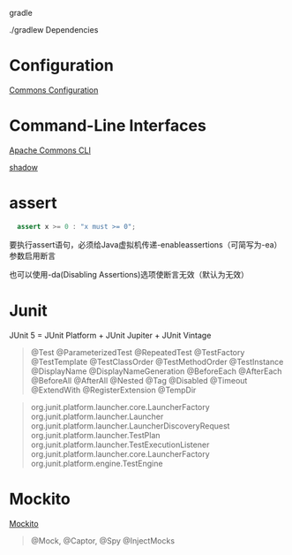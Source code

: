 

gradle

./gradlew Dependencies

# Configuration

[Commons Configuration](https://commons.apache.org/proper/commons-configuration/userguide/user_guide.html)


# Command-Line Interfaces

[Apache Commons CLI](https://commons.apache.org/proper/commons-cli/usage.html)


[shadow](https://imperceptiblethoughts.com/shadow/introduction/#benefits-of-shadow)


# assert 

```java
  assert x >= 0 : "x must >= 0";
```
要执行assert语句，必须给Java虚拟机传递-enableassertions（可简写为-ea）参数启用断言

也可以使用-da(Disabling Assertions)选项使断言无效（默认为无效）

# Junit

JUnit 5 = JUnit Platform + JUnit Jupiter + JUnit Vintage
> @Test
> @ParameterizedTest
> @RepeatedTest
> @TestFactory
> @TestTemplate
> @TestClassOrder
> @TestMethodOrder
> @TestInstance
> @DisplayName
> @DisplayNameGeneration
> @BeforeEach
> @AfterEach
> @BeforeAll
> @AfterAll
> @Nested
> @Tag
> @Disabled
> @Timeout
> @ExtendWith
> @RegisterExtension
> @TempDir


> org.junit.platform.launcher.core.LauncherFactory
> org.junit.platform.launcher.Launcher
> org.junit.platform.launcher.LauncherDiscoveryRequest
> org.junit.platform.launcher.TestPlan
> org.junit.platform.launcher.TestExecutionListener
> org.junit.platform.launcher.core.LauncherFactory
> org.junit.platform.engine.TestEngine

# Mockito

[Mockito](https://site.mockito.org/)

> @Mock, @Captor, @Spy  @InjectMocks


